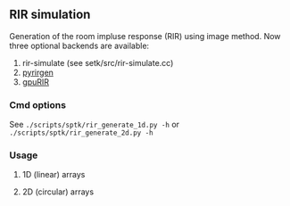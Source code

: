 ## RIR simulation

Generation of the room impluse response (RIR) using image method. Now three optional backends are available:

1. rir-simulate (see setk/src/rir-simulate.cc)
2. [pyrirgen](https://github.com/Marvin182/rir-generator)
3. [gpuRIR](https://github.com/DavidDiazGuerra/gpuRIR)

### Cmd options

See `./scripts/sptk/rir_generate_1d.py -h` or `./scripts/sptk/rir_generate_2d.py -h`

### Usage

1. 1D (linear) arrays



2. 2D (circular) arrays
